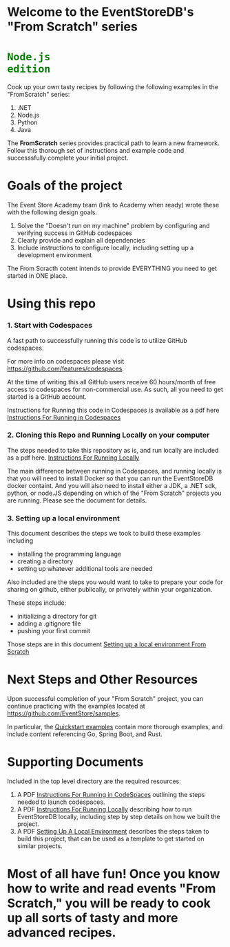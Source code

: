 # Welcome to the EventStoreDB's "From Scratch" series   
# <code style="color : green">Node.js edition</code>

Cook up your own tasty recipes by following the following examples in the "FromScratch" series:
1. .NET
2. Node.js
3. Python
4. Java

The **FromScratch** series provides practical path to learn a new framework.  Follow this thorough set of instructions and example code and successsfully complete your initial project. 

# Goals of the project 

The Event Store Academy team (link to Academy when ready) wrote these with the following design goals.

1. Solve the "Doesn't run on my machine" problem by configuring and verifying success in GitHub codespaces
2. Clearly provide and explain all dependencies
3. Include instructions to configure locally, including setting up a development environment

The From Scracth cotent intends to provide EVERYTHING you need to get started in ONE place. 

# Using this repo

### 1. Start with Codespaces

A fast path to successfully running this code is to utilize GitHub codespaces.
 
For more info on codespaces please visit https://github.com/features/codespaces.

At the time of writing this all GitHub users receive 60 hours/month of free access to codespaces for non-commercial use.  As such, all you need to get started is a GitHub account.

Instructions for Running this code in Codespaces is available as a pdf here [Instructions For Running in Codespaces](./InstructionsForRunningInCodeSpaces.pdf)

### 2. Cloning this Repo and Running Locally on your computer

The steps needed to take this repository as is, and run locally are included as a pdf here. 
[Instructions For Running Locally](./InstructionsForRunningLocally.pdf)

The main difference between running in Codespaces, and running locally is that you will need to install Docker so that you can run the EventStoreDB docker containt. And you will also need to install either a JDK, a .NET sdk, python, or node.JS depending on which of the "From Scratch" projects you are running. Please see the document for details.


### 3. Setting up a local environment

This document describes the steps we took to build these examples including
* installing the programming language
* creating a directory
* setting up whatever additional tools are needed 

Also included are the steps you would want to take to prepare your code for sharing on github, either publically, or privately within your organization. 

These steps include:
* initializing a directory for git
* adding a .gitignore file
* pushing your first commit

Those steps are in this document [Setting up a local environment From Scratch](./SettingUpALocalEnvironment.pdf)


# Next Steps and Other Resources

Upon successful completion of your "From Scratch" project, you can continue practicing with the examples located at https://github.com/EventStore/samples.

In particular, the [Quickstart examples](https://GitHub.com/EventStore/samples/tree/main/Quickstart) contain more thorough examples, and include content referencing Go, Spring Boot, and Rust.




# Supporting Documents
 Included in the top level directory are the required resources:
 1. A PDF [Instructions For Running in CodeSpaces](InstructionsForRunningInCodeSpaces.pdf) outlining the steps needed to launch codespaces.
 2. A PDF [Instructions For Running Locally](InstructionsForRunningLocally.pdf) describing how to run EventStoreDB locally, including step by step details on how we built the project.
 3. A PDF [Setting Up A Local Environment](SettingUpALocalEnvironment.pdf) describes the steps taken to build this project, that can be used as a template to get started on similar projects.


# Most of all have fun!  Once you know how to write and read events "From Scratch," you will be ready to cook up all sorts of tasty and more advanced recipes. 


